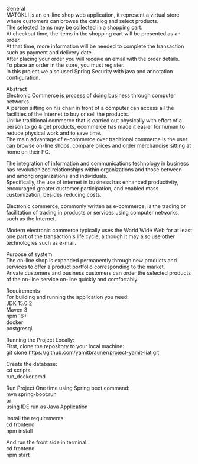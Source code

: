 General\
MATOKLI is an on-line shop web application, it represent a virtual store where customers can browse the catalog and select products. \
The selected items may be collected in a shopping cart. \
At checkout time, the items in the shopping cart will be presented as an order. \
At that time, more information will be needed to complete the transaction such as payment and delivery date.\
After placing your order you will receive an email with the order details.\
To place an order in the store, you must register.\
In this project we also used Spring Security with java and annotation configuration.


Abstract\
Electronic Commerce is process of doing business through computer networks. \
A person sitting on his chair in front of a computer can access all the facilities of the Internet to buy or sell the products.\
Unlike traditional commerce that is carried out physically with effort of a person to go & get products, ecommerce has made it easier for human to reduce physical work and to save time. \
The main advantage of e-commerce over traditional commerce is the user can browse on-line shops, compare prices and order merchandise sitting at home on their PC.

The integration of information and communications technology in business has revolutionized relationships within organizations and those between and among organizations and individuals. \
Specifically, the use of internet in business has enhanced productivity, encouraged greater customer participation, and enabled mass customization, besides reducing costs.

Electronic commerce, commonly written as e-commerce, is the trading or facilitation of trading in products or services using computer networks, such as the Internet.

Modern electronic commerce typically uses the World Wide Web for at least one part of the transaction's life cycle, although it may also use other technologies such as e-mail.


Purpose of system\
The on-line shop is expanded permanently through new products and services to offer a product portfolio corresponding to the market. \
Private customers and business customers can order the selected products of the on-line service on-line quickly and comfortably.


Requirements\
For building and running the application you need:\
JDK 15.0.2\
Maven 3\
npm 16+\
docker\
postgresql

Running the Project Locally:\
First, clone the repository to your local machine:\
git clone https://github.com/yamitbrauner/project-yamit-liat.git


Create the database:\
cd scripts\
run_docker.cmd

Run Project One time using Spring boot command:\
mvn spring-boot:run\
or \
using IDE run as Java Application

Install the requirements:\
cd frontend\
npm install

And run the front side in terminal:\
cd frontend\
npm start
